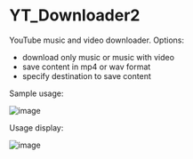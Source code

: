 # YT_Downloader2

YouTube music and video downloader.
Options:
- download only music or music with video
- save content in mp4 or wav format
- specify destination to save content

Sample usage:

![image](https://github.com/tlalky/YT_downloader2/assets/56046688/a1f86155-572e-49ee-92f0-7936d458eeee)

Usage display:

![image](https://github.com/tlalky/YT_downloader2/assets/56046688/94deb241-2ba6-4a10-80ef-8791cc5edffe)
